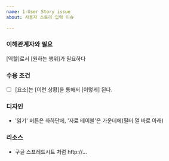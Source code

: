 ```yaml
---
name: 1-User Story issue
about: 사용자 스토리 입력 이슈

---
```


### 이해관계자와 필요
[역할]로서 [원하는 행위]가 필요하다

### 수용 조건
 - [ ] [요소]는 [이런 상황]을 통해서 [이렇게] 된다.

### 디자인
- '읽기' 버튼은 좌하단에, '자료 테이블'은 가운데에(필터 열 바로 아래)

### 리소스

- 구글 스프레드시트 처럼 http://...
